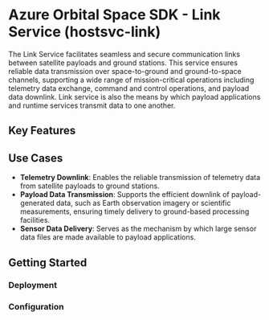 # Azure Orbital Space SDK - Link Service (hostsvc-link)

The Link Service facilitates seamless and secure communication links between satellite payloads and ground stations. This service ensures reliable data transmission over space-to-ground and ground-to-space channels, supporting a wide range of mission-critical operations including telemetry data exchange, command and control operations, and payload data downlink. Link service is also the means by which payload applications and runtime services transmit data to one another.

## Key Features

## Use Cases

- **Telemetry Downlink**: Enables the reliable transmission of telemetry data from satellite payloads to ground stations.
- **Payload Data Transmission**: Supports the efficient downlink of payload-generated data, such as Earth observation imagery or scientific measurements, ensuring timely delivery to ground-based processing facilities.
- **Sensor Data Delivery**: Serves as the mechanism by which large sensor data files are made available to payload applications.

## Getting Started

### Deployment

### Configuration

<!-- TODO: Finish this documentation -->